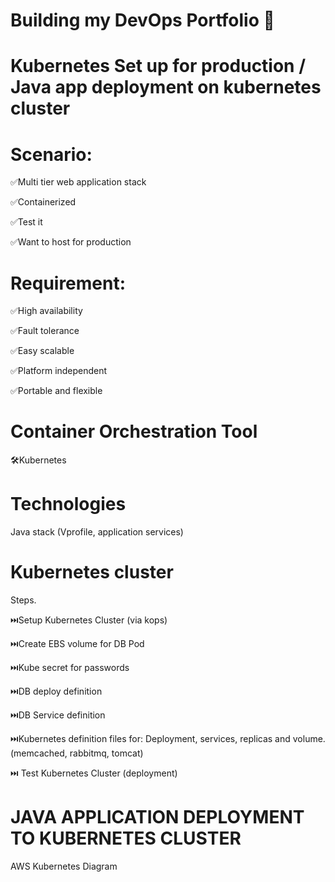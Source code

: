 # Building my DevOps Portfolio 🚀

# Kubernetes Set up for production / Java app deployment on kubernetes cluster

# Scenario:

✅Multi tier web application stack

✅Containerized

✅Test it

✅Want to host for production

# Requirement:

✅High availability

✅Fault tolerance

✅Easy scalable

✅Platform independent

✅Portable and flexible

# Container Orchestration Tool

🛠️Kubernetes

# Technologies

Java stack (Vprofile, application services)

# Kubernetes cluster

Steps.

⏭️Setup Kubernetes Cluster (via kops)

⏭️Create EBS volume for DB Pod

⏭️Kube secret for passwords

⏭️DB deploy definition

⏭️DB Service definition

⏭️Kubernetes definition files for: Deployment, services, replicas and volume.(memcached, rabbitmq, tomcat)

⏭️ Test Kubernetes Cluster (deployment)

# JAVA APPLICATION DEPLOYMENT TO KUBERNETES CLUSTER

AWS Kubernetes Diagram


